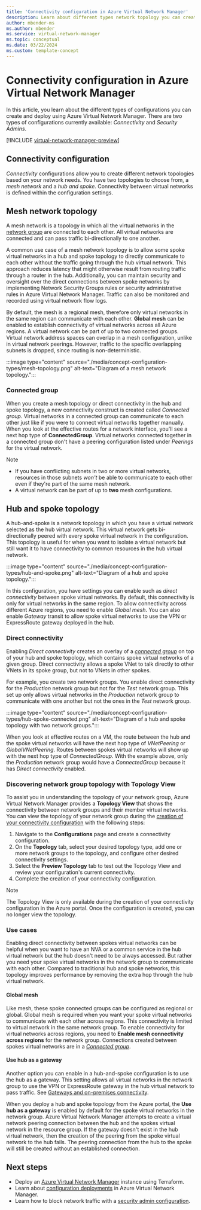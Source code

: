 ```yaml
---
title: 'Connectivity configuration in Azure Virtual Network Manager'
description: Learn about different types network topology you can create with a connectivity configuration in Azure Virtual Network Manager.
author: mbender-ms
ms.author: mbender
ms.service: virtual-network-manager
ms.topic: conceptual
ms.date: 03/22/2024
ms.custom: template-concept
---
```


# Connectivity configuration in Azure Virtual Network Manager

In this article, you learn about the different types of configurations you can create and deploy using Azure Virtual Network Manager. There are two types of configurations currently available: *Connectivity* and *Security Admins*. 

[!INCLUDE [virtual-network-manager-preview](../../includes/virtual-network-manager-preview.md)]

## Connectivity configuration

*Connectivity* configurations allow you to create different network topologies based on your network needs. You have two topologies to choose from, a *mesh network* and a *hub and spoke*. Connectivity between virtual networks is defined within the configuration settings.

## Mesh network topology

A mesh network is a topology in which all the virtual networks in the [network group](concept-network-groups.md) are connected to each other. All virtual networks are connected and can pass traffic bi-directionally to one another. 

A common use case of a mesh network topology is to allow some spoke virtual networks in a hub and spoke topology to directly communicate to each other without the traffic going through the hub virtual network. This approach reduces latency that might otherwise result from routing traffic through a router in the hub. Additionally, you can maintain security and oversight over the direct connections between spoke networks by implementing Network Security Groups rules or security administrative rules in Azure Virtual Network Manager. Traffic can also be monitored and recorded using virtual network flow logs.


By default, the mesh is a regional mesh, therefore only virtual networks in the same region can communicate with each other. **Global mesh** can be enabled to establish connectivity of virtual networks across all Azure regions. A virtual network can be part of up to two connected groups. Virtual network address spaces can overlap in a mesh configuration, unlike in virtual network peerings. However, traffic to the specific overlapping subnets is dropped, since routing is non-deterministic.

:::image type="content" source="./media/concept-configuration-types/mesh-topology.png" alt-text="Diagram of a mesh network topology.":::

### Connected group

When you create a mesh topology or direct connectivity in the hub and spoke topology, a new connectivity construct is created called *Connected group*. Virtual networks in a connected group can communicate to each other just like if you were to connect virtual networks together manually. When you look at the effective routes for a network interface, you'll see a next hop type of **ConnectedGroup**. Virtual networks connected together in a connected group don't have a peering configuration listed under *Peerings* for the virtual network.

> [!NOTE]
> * If you have conflicting subnets in two or more virtual networks, resources in those subnets *won't* be able to communicate to each other even if they're part of the same mesh network.
> * A virtual network can be part of up to **two** mesh configurations.

## Hub and spoke topology

A hub-and-spoke is a network topology in which you have a virtual network selected as the hub virtual network. This virtual network gets bi-directionally peered with every spoke virtual network in the configuration. This topology is useful for when you want to isolate a virtual network but still want it to have connectivity to common resources in the hub virtual network. 

:::image type="content" source="./media/concept-configuration-types/hub-and-spoke.png" alt-text="Diagram of a hub and spoke topology.":::

In this configuration, you have settings you can enable such as *direct connectivity* between spoke virtual networks. By default, this connectivity is only for virtual networks in the same region. To allow connectivity across different Azure regions, you need to enable *Global mesh*. You can also enable *Gateway* transit to allow spoke virtual networks to use the VPN or ExpressRoute gateway deployed in the hub.

### Direct connectivity

Enabling *Direct connectivity* creates an overlay of a [*connected group*](#connected-group) on top of your hub and spoke topology, which contains spoke virtual networks of a given group. Direct connectivity allows a spoke VNet to talk directly to other VNets in its spoke group, but not to VNets in other spokes.


For example, you create two network groups. You enable direct connectivity for the *Production* network group but not for the *Test* network group. This set up only allows virtual networks in the *Production* network group to communicate with one another but not the ones in the *Test* network group. 

:::image type="content" source="./media/concept-configuration-types/hub-spoke-connected.png" alt-text="Diagram of a hub and spoke topology with two network groups.":::

When you look at effective routes on a VM, the route between the hub and the spoke virtual networks will have the next hop type of  *VNetPeering* or *GlobalVNetPeering*. Routes between spokes virtual networks will show up with the next hop type of *ConnectedGroup*. With the example above, only the *Production* network group would have a *ConnectedGroup* because it has *Direct connectivity* enabled.

### Discovering network group topology with Topology View

To assist you in understanding the topology of your network group, Azure Virtual Network Manager provides a **Topology View** that shows the connectivity between network groups and their member virtual networks.  You can view the topology of your network group during the [creation of your connectivity configuration](create-virtual-network-manager-portal.md#create-a-configuration) with the following steps:

  1. Navigate to the **Configurations** page and create a connectivity configuration.
  1. On the **Topology** tab, select your desired topology type, add one or more network groups to the topology, and configure other desired connectivity settings.
  1. Select the **Preview Topology** tab to test out the Topology View and review your configuration's current connectivity.
  1. Complete the creation of your connectivity configuration.

> [!NOTE]
> The Topology View is only available during the creation of your connectivity configuration in the Azure portal. Once the configuration is created, you can no longer view the topology.

### Use cases

Enabling direct connectivity between spokes virtual networks can be helpful when you want to have an NVA or a common service in the hub virtual network but the hub doesn't need to be always accessed. But rather you need your spoke virtual networks in the network group to communicate with each other. Compared to traditional hub and spoke networks, this topology improves performance by removing the extra hop through the hub virtual network.

#### Global mesh

Like mesh, these spoke connected groups can be configured as regional or global. Global mesh is required when you want your spoke virtual networks to communicate with each other across regions. This connectivity is limited to virtual network in the same network group. To enable connectivity for virtual networks across regions, you need to **Enable mesh connectivity across regions** for the network group. Connections created between spokes virtual networks are in a [*Connected group*](#connected-group). 

#### Use hub as a gateway

Another option you can enable in a hub-and-spoke configuration is to use the hub as a gateway. This setting allows all virtual networks in the network group to use the VPN or ExpressRoute gateway in the hub virtual network to pass traffic. See [Gateways and on-premises connectivity](../virtual-network/virtual-network-peering-overview.md#gateways-and-on-premises-connectivity).

When you deploy a hub and spoke topology from the Azure portal, the **Use hub as a gateway** is enabled by default for the spoke virtual networks in the network group. Azure Virtual Network Manager attempts to create a virtual network peering connection between the hub and the spokes virtual network in the resource group. If the gateway doesn't exist in the hub virtual network, then the creation of the peering from the spoke virtual network to the hub fails. The peering connection from the hub to the spoke will still be created without an established connection. 

## Next steps

- Deploy an [Azure Virtual Network Manager](create-virtual-network-manager-terraform.md) instance using Terraform.
- Learn about [configuration deployments](concept-deployments.md) in Azure Virtual Network Manager.
- Learn how to block network traffic with a [security admin configuration](how-to-block-network-traffic-portal.md).

